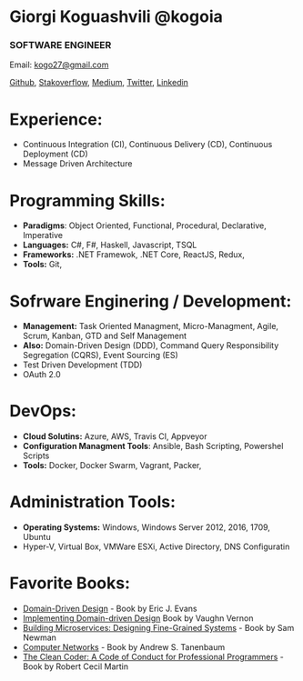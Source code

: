 # Giorgi Koguashvili @kogoia

### SOFTWARE ENGINEER

Email: kogo27@gmail.com

[Github](https://github.com/kogoia), [Stakoverflow](https://stackoverflow.com/users/5200896/kogoia), [Medium](https://medium.com/@kogoia), [Twitter](https://twitter.com/kogo1a), [Linkedin](www.linkedin.com/in/giorgi-koguashvili)

# Experience:

 - Continuous Integration (CI), Continuous Delivery (CD), Continuous Deployment (CD)
 - Message Driven Architecture 

 
# Programming Skills:

 - **Paradigms**: Object Oriented, Functional, Procedural, Declarative, Imperative
 - **Languages:** C#, F#, Haskell, Javascript, TSQL
 - **Frameworks:** .NET Framewok, .NET Core, ReactJS, Redux,  
 - **Tools:** Git, 
 
# Sofrware Enginering / Development:

 - **Management:** Task Oriented Managment, Micro-Managment, Agile, Scrum, Kanban, GTD and Self Management
 - **Also:** Domain-Driven Design (DDD), Command Query Responsibility Segregation (CQRS), Event Sourcing (ES)
 - Test Driven Development (TDD)
 - OAuth 2.0 
 
# DevOps:

 - **Cloud Solutins:** Azure, AWS, Travis CI, Appveyor 
 - **Configuration Managment Tools**: Ansible, Bash Scripting, Powershel Scripts
 - **Tools:** Docker, Docker Swarm, Vagrant, Packer, 
 
# Administration Tools:

 - **Operating Systems:** Windows, Windows Server 2012, 2016, 1709, Ubuntu
 - Hyper-V, Virtual Box, VMWare ESXi, Active Directory, DNS Configuratin
 
# Favorite Books:

 - [Domain-Driven Design](https://g.co/kgs/1rKnxq) - Book by Eric J. Evans
 - [Implementing Domain-driven Design](https://g.co/kgs/HcmgUd) Book by Vaughn Vernon
 - [Building Microservices: Designing Fine-Grained Systems](https://g.co/kgs/EkbKx1) - Book by Sam Newman
 - [Computer Networks](https://g.co/kgs/dksDy8) - Book by Andrew S. Tanenbaum
 - [The Clean Coder: A Code of Conduct for Professional Programmers](https://g.co/kgs/C8M5Fq) - Book by Robert Cecil Martin
